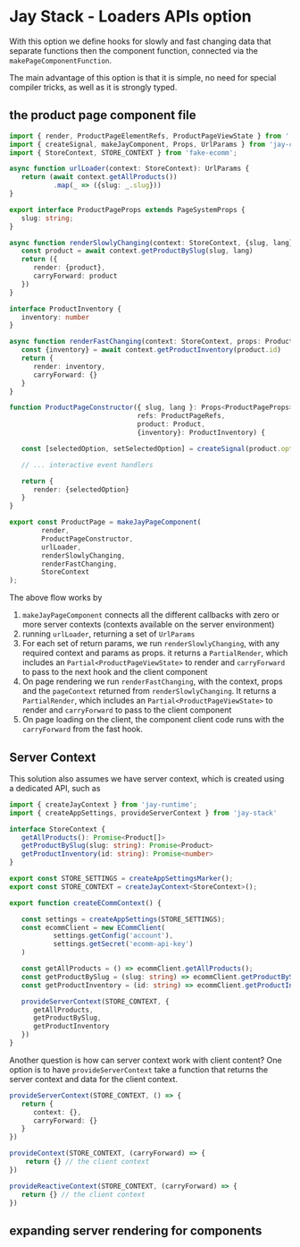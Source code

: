 # Jay Stack - Loaders APIs option

With this option we define hooks for slowly and fast changing data that separate functions then the component function,
connected via the `makePageComponentFunction`.

The main advantage of this option is that it is simple, no need for special compiler tricks,
as well as it is strongly typed.

## the product page component file

```typescript
import { render, ProductPageElementRefs, ProductPageViewState } from './product-page.jay-html';
import { createSignal, makeJayComponent, Props, UrlParams } from 'jay-component';
import { StoreContext, STORE_CONTEXT } from 'fake-ecomm';

async function urlLoader(context: StoreContext): UrlParams {
   return (await context.getAllProducts())
           .map(_ => ({slug: _.slug}))
}

export interface ProductPageProps extends PageSystemProps {
   slug: string;
}

async function renderSlowlyChanging(context: StoreContext, {slug, lang}: ProductPageProps): PartialRender<ProductPageViewState, Product> {
   const product = await context.getProductBySlug(slug, lang)
   return ({
      render: {product},
      carryForward: product
   })
}

interface ProductInventory {
   inventory: number
}

async function renderFastChanging(context: StoreContext, props: ProductPageProps, product: Product): PartialRender<ProductPageViewState, ProductInventory> {
   const {inventory} = await context.getProductInventory(product.id)
   return {
      render: inventory,
      carryForward: {}
   }
}

function ProductPageConstructor({ slug, lang }: Props<ProductPageProps>,
                                refs: ProductPageRefs,
                                product: Product,
                                {inventory}: ProductInventory) {

   const [selectedOption, setSelectedOption] = createSignal(product.options[0].key);

   // ... interactive event handlers

   return {
      render: {selectedOption}
   }
}

export const ProductPage = makeJayPageComponent(
        render,
        ProductPageConstructor,
        urlLoader,
        renderSlowlyChanging,
        renderFastChanging,
        StoreContext
);
```

The above flow works by
1. `makeJayPageComponent` connects all the different callbacks with zero or more server contexts
   (contexts available on the server environment)
2. running `urlLoader`, returning a set of `UrlParams`
3. For each set of return params, we run `renderSlowlyChanging`, with any required context and params as props.
   it returns a `PartialRender`, which includes an `Partial<ProductPageViewState>` to render and `carryForward` to pass
   to the next hook and the client component
4. On page rendering we run `renderFastChanging`, with the context, props and the `pageContext` returned from `renderSlowlyChanging`.
   It returns a `PartialRender`, which includes an `Partial<ProductPageViewState>` to render and `carryForward` to pass
   to the client component
5. On page loading on the client, the component client code runs with the `carryForward` from the fast hook.

## Server Context

This solution also assumes we have server context, which is created using a dedicated API,
such as

```typescript
import { createJayContext } from 'jay-runtime';
import { createAppSettings, provideServerContext } from 'jay-stack'

interface StoreContext {
   getAllProducts(): Promise<Product[]>
   getProductBySlug(slug: string): Promise<Product>
   getProductInventory(id: string): Promise<number>
}

export const STORE_SETTINGS = createAppSettingsMarker();
export const STORE_CONTEXT = createJayContext<StoreContext>();

export function createECommContext() {

   const settings = createAppSettings(STORE_SETTINGS);
   const ecommClient = new ECommClient(
           settings.getConfig('account'),
           settings.getSecret('ecomm-api-key')
   )

   const getAllProducts = () => ecommClient.getAllProducts();
   const getProductBySlug = (slug: string) => ecommClient.getProductBySlug(slug);
   const getProductInventory = (id: string) => ecommClient.getProductInventory(id)

   provideServerContext(STORE_CONTEXT, {
      getAllProducts,
      getProductBySlug,
      getProductInventory
   })
}
```

Another question is how can server context work with client content?
One option is to have `provideServerContext` take a function that returns
the server context and data for the client context.

```typescript
provideServerContext(STORE_CONTEXT, () => {
   return {
      context: {},
      carryForward: {}
   }
})

provideContext(STORE_CONTEXT, (carryForward) => {
    return {} // the client context
})

provideReactiveContext(STORE_CONTEXT, (carryForward) => {
   return {} // the client context
})
```

## expanding server rendering for components

